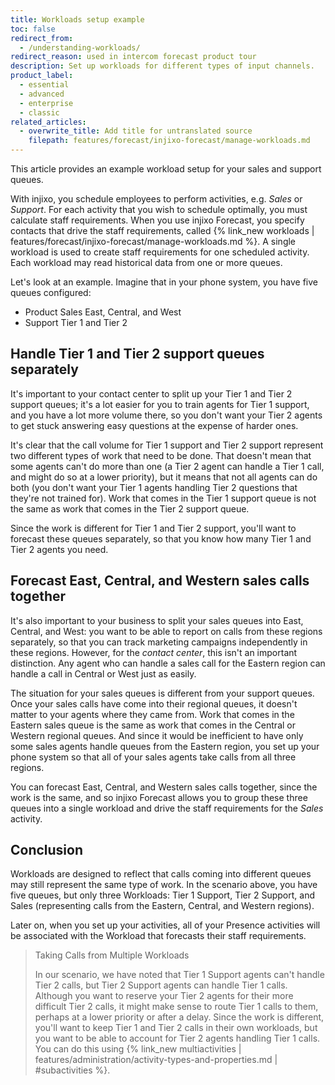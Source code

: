 ```yaml
---
title: Workloads setup example
toc: false
redirect_from:
  - /understanding-workloads/
redirect_reason: used in intercom forecast product tour
description: Set up workloads for different types of input channels.
product_label:
  - essential
  - advanced
  - enterprise
  - classic
related_articles:
  - overwrite_title: Add title for untranslated source
    filepath: features/forecast/injixo-forecast/manage-workloads.md
---
```


This article provides an example workload setup for your sales and support queues.

With injixo, you schedule employees to perform activities, e.g. _Sales_ or _Support_. For each activity that you wish to schedule optimally, you must calculate staff requirements. When you use injixo Forecast, you specify contacts that drive the staff requirements, called {% link_new workloads | features/forecast/injixo-forecast/manage-workloads.md %}. A single workload is used to create staff requirements for one scheduled activity. Each workload may read historical data from one or more queues.

Let's look at an example. Imagine that in your phone system, you have five queues configured:

- Product Sales East, Central, and West
- Support Tier 1 and Tier 2

## Handle Tier 1 and Tier 2 support queues separately

It's important to your contact center to split up your Tier 1 and Tier 2 support queues; it's a lot easier for you to train agents for Tier 1 support, and you have a lot more volume there, so you don't want your Tier 2 agents to get stuck answering easy questions at the expense of harder ones.

It's clear that the call volume for Tier 1 support and Tier 2 support represent two different types of work that need to be done. That doesn't mean that some agents can't do more than one (a Tier 2 agent can handle a Tier 1 call, and might do so at a lower priority), but it means that not all agents can do both (you don't want your Tier 1 agents handling Tier 2 questions that they're not trained for). Work that comes in the Tier 1 support queue is not the same as work that comes in the Tier 2 support queue.

Since the work is different for Tier 1 and Tier 2 support, you'll want to forecast these queues separately, so that you know how many Tier 1 and Tier 2 agents you need.

## Forecast East, Central, and Western sales calls together

It's also important to your business to split your sales queues into East, Central, and West: you want to be able to report on calls from these regions separately, so that you can track marketing campaigns independently in these regions. However, for the _contact center_, this isn't an important distinction. Any agent who can handle a sales call for the Eastern region can handle a call in Central or West just as easily.

The situation for your sales queues is different from your support queues. Once your sales calls have come into their regional queues, it doesn't matter to your agents where they came from. Work that comes in the Eastern sales queue is the same as work that comes in the Central or Western regional queues. And since it would be inefficient to have only some sales agents handle queues from the Eastern region, you set up your phone system so that all of your sales agents take calls from all three regions.

You can forecast East, Central, and Western sales calls together, since the work is the same, and so injixo Forecast allows you to group these three queues into a single workload and drive the staff requirements for the _Sales_ activity.

## Conclusion

Workloads are designed to reflect that calls coming into different queues may still represent the same type of work. In the scenario above, you have five queues, but only three Workloads: Tier 1 Support, Tier 2 Support, and Sales (representing calls from the Eastern, Central, and Western regions).

Later on, when you set up your activities, all of your Presence activities will be associated with the Workload that forecasts their staff requirements.

> Taking Calls from Multiple Workloads
>
> In our scenario, we have noted that Tier 1 Support agents can't handle Tier 2 calls, but Tier 2 Support agents can handle Tier 1 calls. Although you want to reserve your Tier 2 agents for their more difficult Tier 2 calls, it might make sense to route Tier 1 calls to them, perhaps at a lower priority or after a delay. Since the work is different, you'll want to keep Tier 1 and Tier 2 calls in their own workloads, but you want to be able to account for Tier 2 agents handling Tier 1 calls. You can do this using {% link_new multiactivities | features/administration/activity-types-and-properties.md | #subactivities %}.
